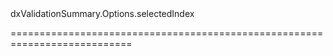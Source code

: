 <!--id-->dxValidationSummary.Options.selectedIndex<!--/id-->
<!--merge--><!--/merge-->
<!--hidden--><!--/hidden-->
===========================================================================
